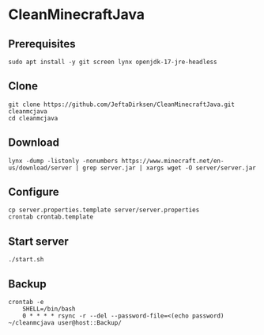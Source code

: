 # CleanMinecraftJava

## Prerequisites

    sudo apt install -y git screen lynx openjdk-17-jre-headless

## Clone

    git clone https://github.com/JeftaDirksen/CleanMinecraftJava.git cleanmcjava
    cd cleanmcjava

## Download

    lynx -dump -listonly -nonumbers https://www.minecraft.net/en-us/download/server | grep server.jar | xargs wget -O server/server.jar

## Configure

    cp server.properties.template server/server.properties
    crontab crontab.template

## Start server

    ./start.sh

## Backup

    crontab -e
        SHELL=/bin/bash
        0 * * * * rsync -r --del --password-file=<(echo password) ~/cleanmcjava user@host::Backup/
